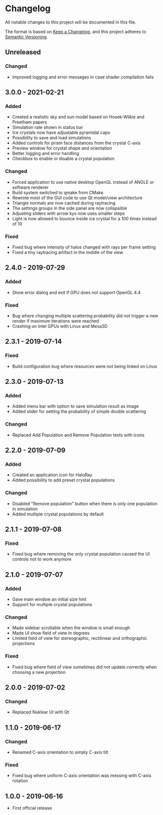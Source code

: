 # Changelog

All notable changes to this project will be documented in this file.

The format is based on [Keep a Changelog](https://keepachangelog.com/en/1.0.0/),
and this project adheres to [Semantic Versioning](https://semver.org/spec/v2.0.0.html).

## Unreleased

### Changed

- Improved logging and error messages in case shader compilation fails

## 3.0.0 - 2021-02-21

### Added

- Created a realistic sky and sun model based on Hosek-Wilkie and Preetham papers
- Simulation rate shown in status bar
- Ice crystals now have adjustable pyramidal caps
- Possibility to save and load simulations
- Added controls for prism face distances from the crystal C-axis
- Preview window for crystal shape and orientation
- Better logging and error handling
- Checkbox to enable or disable a crystal population

### Changed

- Forced application to use native desktop OpenGL instead of ANGLE or software renderer
- Build system switched to qmake from CMake
- Rewrote most of the GUI code to use Qt model/view architecture
- Triangle normals are now cached during raytracing
- The settings groups in the side panel are now collapsible
- Adjusting sliders with arrow kys now uses smaller steps
- Light is now allowed to bounce inside ice crystal for a 100 times instead of 10

### Fixed

- Fixed bug where intensity of halos changed with rays per frame setting
- Fixed a tiny raytracing artifact in the middle of the view

## 2.4.0 - 2019-07-29

### Added

- Show error dialog and exit if GPU does not support OpenGL 4.4

### Fixed

- Bug where changing multiple scattering probability did not trigger a new
  render if maximum iterations were reached
- Crashing on Intel GPUs with Linux and Mesa3D

## 2.3.1 - 2019-07-14

### Fixed

- Build configuration bug where resources were not being linked on Linux

## 2.3.0 - 2019-07-13

### Added

- Added menu bar with option to save simulation result as image
- Added slider for setting the probability of simple double scattering

### Changed

- Replaced Add Population and Remove Population texts with icons

## 2.2.0 - 2019-07-09

### Added

- Created an application icon for HaloRay
- Added possibility to add preset crystal populations

### Changed

- Disabled "Remove population" button when there is only one population in simulation
- Added multiple crystal populations by default

## 2.1.1 - 2019-07-08

### Fixed

- Fixed bug where removing the only crystal population caused the UI controls not to work anymore

## 2.1.0 - 2019-07-07

### Added

- Gave main window an initial size hint
- Support for multiple crystal populations

### Changed

- Made sidebar scrollable when the window is small enough
- Made UI show field of view in degrees
- Limited field of view for stereographic, rectilinear and orthographic projections

### Fixed

- Fixed bug where field of view sometimes did not update correctly when choosing a new projection

## 2.0.0 - 2019-07-02

### Changed

- Replaced Nuklear UI with Qt

## 1.1.0 - 2019-06-17

### Changed

- Renamed C-axis orientation to simply C-axis tilt

### Fixed

- Fixed bug where uniform C-axis orientation was messing with C-axis rotation

## 1.0.0 - 2019-06-16

- First official release
